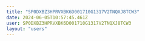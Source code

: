 ```yaml
---
title: "SP0DXBZ3HPRVXBK6D001710G1317V2TNQXJ8TCW3"
date: 2024-06-05T10:57:45.461Z
user: SP0DXBZ3HPRVXBK6D001710G1317V2TNQXJ8TCW3
layout: "users"
---
```

    